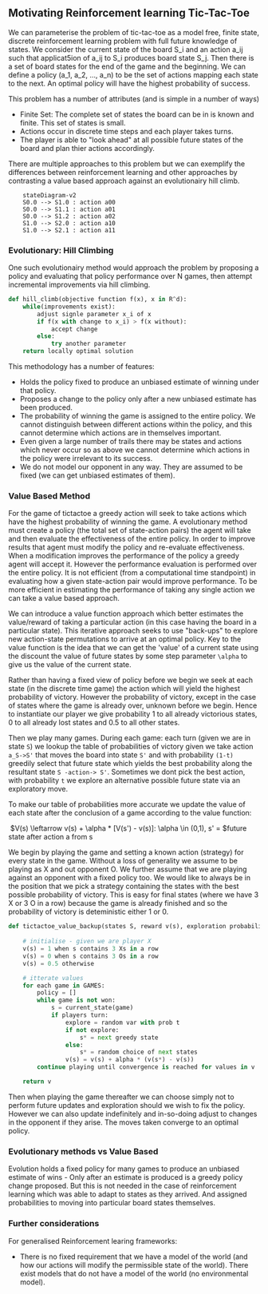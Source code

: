 ## Motivating Reinforcement learning Tic-Tac-Toe
We can parameterise the problem of tic-tac-toe as a model free, finite state, discrete reinforcement learning problem with full future knowledge of states. We consider the current state of the board S_i and an action a_ij such that applicat5ion of a_ij to S_i produces board state S_j. Then there is a set of board states for the end of the game and the beginning. We can define a policy (a_1, a_2, ..., a_n) to be the set of actions mapping each state to the next. An optimal policy will have the highest probability of success. 

This problem has a number of attributes (and is simple in a number of ways)
- Finite Set: The complete set of states the board can be in is known and finite. This set of states is small. 
- Actions occur in discrete time steps and each player takes turns.
- The player is able to "look ahead" at all possible future states of the board and plan thier actions accordingly.

There are multiple approaches to this problem but we can exemplify the differences between reinforcement learning and other approaches by contrasting a value based approach against an evolutionairy hill climb. 



```{mermaid caption="the state"}
    stateDiagram-v2
    S0.0 --> S1.0 : action a00
    S0.0 --> S1.1 : action a01
    S0.0 --> S1.2 : action a02
    S1.0 --> S2.0 : action a10
    S1.0 --> S2.1 : action a11
```

### Evolutionary: Hill Climbing
One such evolutionairy method would approach the problem by proposing a policy and evaluating that policy performance over N games, then attempt incremental improvements via hill climbing.
```python 
def hill_climb(objective function f(x), x in R^d):
    while(improvements exist):
        adjust signle parameter x_i of x
        if f(x with change to x_i) > f(x without):
            accept change
        else:
            try another parameter
    return locally optimal solution

```
This methodology has a number of features:
- Holds the policy fixed to produce an unbiased estimate of winning under that policy. 
- Proposes a change to the policy only after a new unbiased estimate has been produced.
- The probability of winning the game is assigned to the entire policy. We cannot distinguish between different actions within the policy, and this cannot determine which actions are in themselves important. 
- Even given a large number of trails there may be states and actions which never occur so as above we cannot determine which actions in the policy were irrelevant to its success. 
- We do not model our opponent in any way. They are assumed to be fixed (we can get unbiased estimates of them).

### Value Based Method
For the game of tictactoe a greedy action will seek to take actions which have the highest probability of winning the game. A evolutionary method must create a policy (the total set of state-action pairs) the agent will take and then evaluate the effectiveness of the entire policy. In order to improve results that agent must modify the policy and re-evaluate effectiveness. When a modification improves the performance of the policy a greedy agent will accept it. However the performance evaluation is performed over the entire policy. It is not efficient (from a computational time standpoint) in evaluating how a given state-action pair would improve performance. To be more efficient in estimating the performance of taking any single action we can take a value based approach.

We can introduce a value function approach which better estimates the value/reward of taking a particular action (in this case having the board in a particular state). This iterative approach seeks to use "back-ups" to explore new action-state permutations to arrive at an optimal policy. Key to the value function is the idea that we can get the 'value' of a current state using the discount the value of future states by some step parameter `\alpha` to give us the value of the current state. 

Rather than having a fixed view of policy before we begin we seek at each state (in the discrete time game) the action which will yield the highest probability of victory. However the probability of victory, except in the case of states where the game is already over, unknown before we begin. Hence to instantiate our player we give probability 1 to all already victorious states, 0 to all already lost states and 0.5 to all other states. 

Then we play many games. During each game: each turn (given we are in state `S`) we lookup the table of probabilities of victory given we take action `a_S->S'` that moves the board into state `S'` and with probability `(1-t)` greedily select that future state which yields the best probability along the resultant state `S -action-> S'`. Sometimes we dont pick the best action, with probability `t` we explore an alternative possible future state via an exploratory move. 

To make our table of probabilities more accurate we update the value of each state after the conclusion of a game according to the value function: 

​	$V(s) \leftarrow v(s) + \alpha * [V(s') - v(s)]: \alpha \in  (0,1), s' = $future state after action a from s​

We begin by playing the game and setting a known action (strategy) for every state in the game. Without a loss of generality we assume to be playing as X and out opponent O. We further assume that we are playing against an opponent with a fixed policy too. We would like to always be in the position that we pick a strategy containing the states with the best possible probability of victory. This is easy for final states (where we have 3 X or 3 O in a row) because the game is already finished and so the probability of victory is deteministic either 1 or 0. 

```python
def tictactoe_value_backup(states S, reward v(s), exploration probability t):
    
    # initialise - given we are player X
    v(s) = 1 when s contains 3 Xs in a row
    v(s) = 0 when s contains 3 Os in a row
    v(s) = 0.5 otherwise 

    # itterate values
    for each game in GAMES:
        policy = []
        while game is not won:
            s = current_state(game)
            if players turn:
                explore = random var with prob t
                if not explore:
                    s* = next greedy state
                else:
                    s* = random choice of next states
                v(s) = v(s) + alpha * (v(s*) - v(s))
        continue playing until convergence is reached for values in v

    return v 
```
Then when playing the game thereafter we can choose simply not to perform future updates and exploration should we wish to fix the policy. However we can also update indefinitely and in-so-doing adjust to changes in the opponent if they arise. The moves taken converge to an optimal policy.   


### Evolutionary methods vs Value Based
Evolution holds a fixed policy for many games to produce an unbiased estimate of wins - Only after an estimate is produced is a greedy policy change proposed. But this is not needed in the case of reinforcement learning which was able to adapt to states as they arrived. And assigned probabilities to moving into particular board states themselves. 

### Further considerations
For generalised Reinforcement learing frameworks:

- There is no fixed requirement that we have a model of the world (and how our actions will modify the permissible state of the world). There exist models that do not have a model of the world (no environmental model).